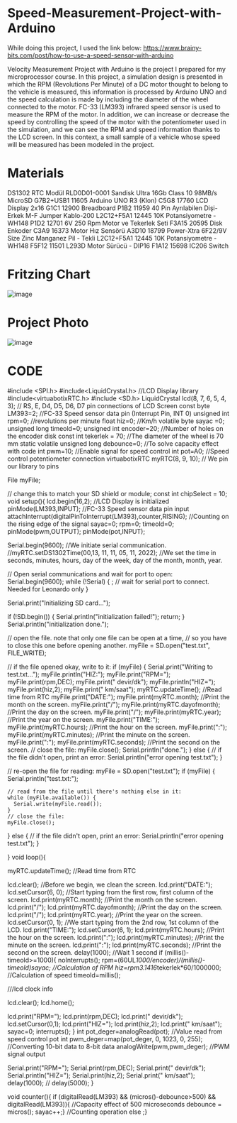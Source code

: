 # Speed-Measurement-Project-with-Arduino

While doing this project, I used the link below:
https://www.brainy-bits.com/post/how-to-use-a-speed-sensor-with-arduino

Velocity Measurement Project with Arduino is the project I prepared for my microprocessor course. In this project, a simulation design is presented in which the RPM (Revolutions Per Minute) of a DC motor thought to belong to the vehicle is measured, this information is processed by Arduino UNO and the speed calculation is made by including the diameter of the wheel connected to the motor. FC-33 (LM393) infrared speed sensor is used to measure the RPM of the motor. In addition, we can increase or decrease the speed by controlling the speed of the motor with the potentiometer used in the simulation, and we can see the RPM and speed information thanks to the LCD screen. In this context, a small sample of a vehicle whose speed will be measured has been modeled in the project.

# Materials
DS1302 RTC Modül
RLD0D01-0001 Sandisk Ultra 16Gb Class 10 98MB/s MicroSD
G7B2+USB1 11605 Arduino UNO R3 (Klon)
C5G8 17760 LCD Display 2x16
G1C1 12900 Breadboard
P1B2 11959 40 Pin Ayrılabilen Dişi-Erkek M-F Jumper Kablo-200
L2C12+F5A1 12445 10K Potansiyometre - WH148
P1D2 12701 6V 250 Rpm Motor ve Tekerlek Seti
F3A15 20595 Disk Enkoder
C3A9 16373 Motor Hız Sensörü
A3D10 18799 Power-Xtra 6F22/9V Size Zinc Manganez Pil - Tekli
L2C12+F5A1 12445 10K Potansiyometre - WH148
F5F12 11501 L293D Motor Sürücü - DIP16
F1A12 15698 IC206 Switch

# Fritzing Chart
![image](https://user-images.githubusercontent.com/73853133/215053175-a5cbf6e8-91f5-4a29-a8a9-e4093af0ed2a.png)

# Project Photo
![image](https://user-images.githubusercontent.com/73853133/215053140-93f49b47-be41-4f4b-acc2-39394e3d32d2.png)

# CODE

#include <SPI.h>
#include<LiquidCrystal.h> //LCD Display library
#include<virtuabotixRTC.h>
#include <SD.h>
LiquidCrystal lcd(8, 7, 6, 5, 4, 3); // RS, E, D4, D5, D6, D7 pin connections of LCD Screen
const byte LM393=2; //FC-33 Speed sensor data pin (Interrupt Pin, INT 0)
unsigned int rpm=0; //revolutions per minute
float hiz=0; //Km/h
volatile byte sayac =0;
unsigned long timeold=0;
unsigned int encoder=20; //Number of holes on the encoder disk
const int tekerlek = 70; //The diameter of the wheel is 70 mm
static volatile unsigned long debounce=0; //To solve capacity effect with code
int pwm=10; //Enable signal for speed control
int pot=A0; //Speed control potentiometer connection
virtuabotixRTC myRTC(8, 9, 10); // We pin our library to pins

File myFile;

// change this to match your SD shield or module;
const int chipSelect = 10;
void setup(){
lcd.begin(16,2); //LCD Display is initialized
pinMode(LM393,INPUT); //FC-33 Speed sensor data pin input
attachInterrupt(digitalPinToInterrupt(LM393),counter,RISING); //Counting on the rising edge of the signal
sayac=0;
rpm=0;
timeold=0;
pinMode(pwm,OUTPUT);
pinMode(pot,INPUT);


Serial.begin(9600);                                   //We initiate serial communication.
//myRTC.setDS1302Time(00,13, 11, 11, 05, 11, 2022);     //We set the time in seconds, minutes, hours, day of the week, day of the month, month, year.

  // Open serial communications and wait for port to open:
  Serial.begin(9600);
  while (!Serial) {
    ; // wait for serial port to connect. Needed for Leonardo only
  }


  Serial.print("Initializing SD card...");

  if (!SD.begin()) {
    Serial.println("initialization failed!");
    return;
  }
  Serial.println("initialization done.");

  // open the file. note that only one file can be open at a time,
  // so you have to close this one before opening another.
  myFile = SD.open("test.txt", FILE_WRITE);

  // if the file opened okay, write to it:
  if (myFile) {
    Serial.print("Writing to test.txt...");
    myFile.println("HIZ:");
    myFile.print("RPM=");
    myFile.print(rpm,DEC);
    myFile.print(" devir/dk");
    myFile.println("HIZ=");
    myFile.print(hiz,2);
    myFile.print(" km/saat");
    myRTC.updateTime(); //Read time from RTC
    myFile.print("DATE:");
    myFile.print(myRTC.month); //Print the month on the screen.
    myFile.print("/");
    myFile.print(myRTC.dayofmonth); //Print the day on the screen.
    myFile.print("/");
    myFile.print(myRTC.year); //Print the year on the screen.
    myFile.print("TIME:");
    myFile.print(myRTC.hours); //Print the hour on the screen.
    myFile.print(":");
    myFile.print(myRTC.minutes); //Print the minute on the screen.   
    myFile.print(":");
    myFile.print(myRTC.seconds); //Print the second on the screen.
    // close the file:
    myFile.close();
    Serial.println("done.");
  } else {
    // if the file didn't open, print an error:
    Serial.println("error opening test.txt");
  }

  // re-open the file for reading:
  myFile = SD.open("test.txt");
  if (myFile) {
    Serial.println("test.txt:");

    // read from the file until there's nothing else in it:
    while (myFile.available()) {
      Serial.write(myFile.read());
    }
    // close the file:
    myFile.close();
  } else {
    // if the file didn't open, print an error:
    Serial.println("error opening test.txt");
  }


}
void loop(){

myRTC.updateTime(); //Read time from RTC

  lcd.clear(); //Before we begin, we clean the screen.
  lcd.print("DATE:");
  lcd.setCursor(6, 0); //Start typing from the first row, first column of the screen.
  lcd.print(myRTC.month); //Print the month on the screen.
  lcd.print("/");
  lcd.print(myRTC.dayofmonth); //Print the day on the screen.
  lcd.print("/");
  lcd.print(myRTC.year); //Print the year on the screen.
  lcd.setCursor(0, 1); //We start typing from the 2nd row, 1st column of the LCD.
  lcd.print("TIME:");
  lcd.setCursor(6, 1); 
  lcd.print(myRTC.hours); //Print the hour on the screen.
  lcd.print(":");
  lcd.print(myRTC.minutes); //Print the minute on the screen.
  lcd.print(":");
  lcd.print(myRTC.seconds); //Print the second on the screen.
  delay(1000); //Wait 1 second
  if (millis()-timeold>=1000){
    noInterrupts();
    rpm=(60UL*1000/encoder)/(millis()-timeold)*sayac; //Calculation of RPM
    hiz=rpm*3.1416*tekerlek*60/1000000; //Calculation of speed
    timeold=millis();

  ///lcd clock info
  
  lcd.clear();
  lcd.home();
  
  
  lcd.print("RPM=");
  lcd.print(rpm,DEC);
  lcd.print(" devir/dk");
  lcd.setCursor(0,1);
  lcd.print("HIZ=");
  lcd.print(hiz,2);
  lcd.print(" km/saat");
  sayac=0;
  interrupts();
  }
  int pot_deger=analogRead(pot); //Value read from speed control pot
  int pwm_deger=map(pot_deger, 0, 1023, 0, 255); //Converting 10-bit data to 8-bit data
  analogWrite(pwm,pwm_deger); //PWM signal output

  Serial.print("RPM=");
  Serial.print(rpm,DEC);
  Serial.print(" devir/dk");
  Serial.println("HIZ=");
Serial.print(hiz,2);
Serial.print(" km/saat");
  delay(1000);
 // delay(5000);
}

  
void counter(){
if (digitalRead(LM393) && (micros()-debounce>500) && digitalRead(LM393)){ //Capacity effect of 500 microseconds
debounce = micros();
sayac++;} //Counting operation
else ;}

